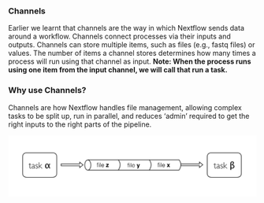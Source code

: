 ### Channels
Earlier we learnt that channels are the way in which Nextflow sends data around a workflow. Channels connect processes via their inputs and outputs. Channels can store multiple items, such as files (e.g., fastq files) or values. The number of items a channel stores determines how many times a process will run using that channel as input.
**Note: When the process runs using one item from the input channel, we will call that run a task.** 

### Why use Channels?
Channels are how Nextflow handles file management, allowing complex tasks to be split up, run in parallel, and reduces ‘admin’ required to get the right inputs to the right parts of the pipeline.

![Channels](images/channel-files.png)
